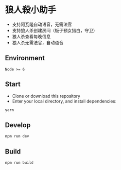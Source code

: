 # 狼人殺小助手

- 支持阿瓦隆自动语音，无需法官
- 支持狼人杀创建房间（板子预女猎白，守卫）
- 狼人杀查看每晚信息
- 狼人杀无需法官，自动语音

## Environment

`Node >= 6`

## Start

 - Clone or download this repository
 - Enter your local directory, and install dependencies:

``` bash
yarn
```

## Develop

``` bash
npm run dev
```

## Build

``` bash
npm run build
```
